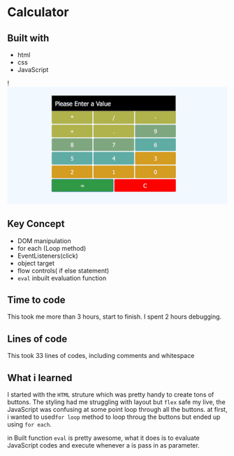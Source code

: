 # Calculator

## Built with

- html
- css
- JavaScript
  
!![Project Preview](img/Screen%20Shot%202023-01-01%20at%2010.51.00%20PM.png)
  
## Key Concept
  
- DOM manipulation
- for each (Loop method)
- EventListeners(click)
- object target
- flow controls( if else statement)
- `eval` inbuilt evaluation function
  
## Time to code

This took me more than 3 hours, start to finish. I spent 2 hours debugging.
  
## Lines of code

 This took 33 lines of codes, including comments and whitespace

## What i learned

I started with the `HTML` struture which was pretty handy to create tons of buttons. The styling had me struggling with layout but `flex` safe my live, the JavaScript was confusing at some point loop through all the buttons. at first, i wanted to used`for loop` method to loop throug the buttons but ended up using `for each`. 

in Built function `eval` is pretty awesome, what it does is to evaluate JavaScript codes and execute whenever a is pass in as parameter.